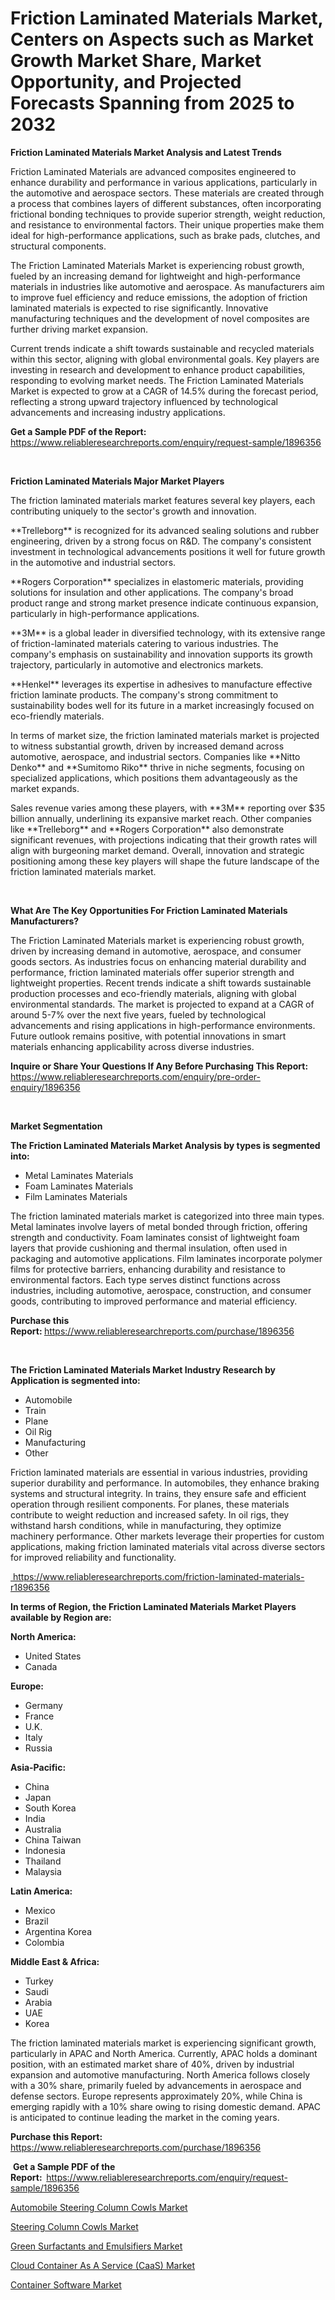 <p><h1>Friction Laminated Materials Market, Centers on Aspects such as Market Growth Market Share, Market Opportunity, and Projected Forecasts Spanning from 2025 to 2032</h1></p><p><strong>Friction Laminated Materials Market Analysis and Latest Trends</strong></p>
<p><p>Friction Laminated Materials are advanced composites engineered to enhance durability and performance in various applications, particularly in the automotive and aerospace sectors. These materials are created through a process that combines layers of different substances, often incorporating frictional bonding techniques to provide superior strength, weight reduction, and resistance to environmental factors. Their unique properties make them ideal for high-performance applications, such as brake pads, clutches, and structural components.</p><p>The Friction Laminated Materials Market is experiencing robust growth, fueled by an increasing demand for lightweight and high-performance materials in industries like automotive and aerospace. As manufacturers aim to improve fuel efficiency and reduce emissions, the adoption of friction laminated materials is expected to rise significantly. Innovative manufacturing techniques and the development of novel composites are further driving market expansion. </p><p>Current trends indicate a shift towards sustainable and recycled materials within this sector, aligning with global environmental goals. Key players are investing in research and development to enhance product capabilities, responding to evolving market needs. The Friction Laminated Materials Market is expected to grow at a CAGR of 14.5% during the forecast period, reflecting a strong upward trajectory influenced by technological advancements and increasing industry applications.</p></p>
<p><strong>Get a Sample PDF of the Report:&nbsp;</strong> <a href="https://www.reliableresearchreports.com/enquiry/request-sample/1896356?utm_campaign=83&utm_medium=2&utm_source=Github&utm_content=ia&utm_term=13012025&utm_id=friction-laminated-materials">https://www.reliableresearchreports.com/enquiry/request-sample/1896356</a></p>
<p>&nbsp;</p>
<p><strong>Friction Laminated Materials Major Market Players</strong></p>
<p><p>The friction laminated materials market features several key players, each contributing uniquely to the sector's growth and innovation. </p><p>**Trelleborg** is recognized for its advanced sealing solutions and rubber engineering, driven by a strong focus on R&D. The company's consistent investment in technological advancements positions it well for future growth in the automotive and industrial sectors.</p><p>**Rogers Corporation** specializes in elastomeric materials, providing solutions for insulation and other applications. The company's broad product range and strong market presence indicate continuous expansion, particularly in high-performance applications. </p><p>**3M** is a global leader in diversified technology, with its extensive range of friction-laminated materials catering to various industries. The company's emphasis on sustainability and innovation supports its growth trajectory, particularly in automotive and electronics markets.</p><p>**Henkel** leverages its expertise in adhesives to manufacture effective friction laminate products. The company's strong commitment to sustainability bodes well for its future in a market increasingly focused on eco-friendly materials.</p><p>In terms of market size, the friction laminated materials market is projected to witness substantial growth, driven by increased demand across automotive, aerospace, and industrial sectors. Companies like **Nitto Denko** and **Sumitomo Riko** thrive in niche segments, focusing on specialized applications, which positions them advantageously as the market expands.</p><p>Sales revenue varies among these players, with **3M** reporting over $35 billion annually, underlining its expansive market reach. Other companies like **Trelleborg** and **Rogers Corporation** also demonstrate significant revenues, with projections indicating that their growth rates will align with burgeoning market demand. Overall, innovation and strategic positioning among these key players will shape the future landscape of the friction laminated materials market.</p></p>
<p>&nbsp;</p>
<p><strong>What Are The Key Opportunities For Friction Laminated Materials Manufacturers?</strong></p>
<p><p>The Friction Laminated Materials market is experiencing robust growth, driven by increasing demand in automotive, aerospace, and consumer goods sectors. As industries focus on enhancing material durability and performance, friction laminated materials offer superior strength and lightweight properties. Recent trends indicate a shift towards sustainable production processes and eco-friendly materials, aligning with global environmental standards. The market is projected to expand at a CAGR of around 5-7% over the next five years, fueled by technological advancements and rising applications in high-performance environments. Future outlook remains positive, with potential innovations in smart materials enhancing applicability across diverse industries.</p></p>
<p><strong>Inquire or Share Your Questions If Any Before Purchasing This Report:</strong> <a href="https://www.reliableresearchreports.com/enquiry/pre-order-enquiry/1896356?utm_campaign=83&utm_medium=2&utm_source=Github&utm_content=ia&utm_term=13012025&utm_id=friction-laminated-materials">https://www.reliableresearchreports.com/enquiry/pre-order-enquiry/1896356</a></p>
<p>&nbsp;</p>
<p><strong>Market Segmentation</strong></p>
<p><strong>The Friction Laminated Materials Market Analysis by types is segmented into:</strong></p>
<p><ul><li>Metal Laminates Materials</li><li>Foam Laminates Materials</li><li>Film Laminates Materials</li></ul></p>
<p><p>The friction laminated materials market is categorized into three main types. Metal laminates involve layers of metal bonded through friction, offering strength and conductivity. Foam laminates consist of lightweight foam layers that provide cushioning and thermal insulation, often used in packaging and automotive applications. Film laminates incorporate polymer films for protective barriers, enhancing durability and resistance to environmental factors. Each type serves distinct functions across industries, including automotive, aerospace, construction, and consumer goods, contributing to improved performance and material efficiency.</p></p>
<p><strong>Purchase this Report:&nbsp;</strong><a href="https://www.reliableresearchreports.com/purchase/1896356?utm_campaign=83&utm_medium=2&utm_source=Github&utm_content=ia&utm_term=13012025&utm_id=friction-laminated-materials">https://www.reliableresearchreports.com/purchase/1896356</a></p>
<p>&nbsp;</p>
<p><strong>The Friction Laminated Materials Market Industry Research by Application is segmented into:</strong></p>
<p><ul><li>Automobile</li><li>Train</li><li>Plane</li><li>Oil Rig</li><li>Manufacturing</li><li>Other</li></ul></p>
<p><p>Friction laminated materials are essential in various industries, providing superior durability and performance. In automobiles, they enhance braking systems and structural integrity. In trains, they ensure safe and efficient operation through resilient components. For planes, these materials contribute to weight reduction and increased safety. In oil rigs, they withstand harsh conditions, while in manufacturing, they optimize machinery performance. Other markets leverage their properties for custom applications, making friction laminated materials vital across diverse sectors for improved reliability and functionality.</p></p>
<p><a href="https://www.reliableresearchreports.com/friction-laminated-materials-r1896356?utm_campaign=83&utm_medium=2&utm_source=Github&utm_content=ia&utm_term=13012025&utm_id=friction-laminated-materials">&nbsp;https://www.reliableresearchreports.com/friction-laminated-materials-r1896356</a></p>
<p><strong>In terms of Region, the Friction Laminated Materials Market Players available by Region are:</strong></p>
<p>
    <p> <strong> North America: </strong>
        <ul>
            <li>United States</li>
            <li>Canada</li>
        </ul>
        </p> 
    <p> <strong> Europe: </strong>
        <ul>
            <li>Germany</li>
            <li>France</li>
            <li>U.K.</li>
            <li>Italy</li>
            <li>Russia</li>
        </ul>
        </p> 
    <p> <strong> Asia-Pacific: </strong>
        <ul>
            <li>China</li>
            <li>Japan</li>
            <li>South Korea</li>
            <li>India</li>
            <li>Australia</li>
            <li>China Taiwan</li>
            <li>Indonesia</li>
            <li>Thailand</li>
            <li>Malaysia</li>
        </ul>
        </p> 
    <p> <strong> Latin America: </strong>
        <ul>
            <li>Mexico</li>
            <li>Brazil</li>
            <li>Argentina Korea</li>
            <li>Colombia</li>
        </ul>
        </p> 
    <p> <strong> Middle East & Africa: </strong>
        <ul>
            <li>Turkey</li>
            <li>Saudi</li>
            <li>Arabia</li>
            <li>UAE</li>
            <li>Korea</li>
        </ul>
    </p>
    </p>
<p><p>The friction laminated materials market is experiencing significant growth, particularly in APAC and North America. Currently, APAC holds a dominant position, with an estimated market share of 40%, driven by industrial expansion and automotive manufacturing. North America follows closely with a 30% share, primarily fueled by advancements in aerospace and defense sectors. Europe represents approximately 20%, while China is emerging rapidly with a 10% share owing to rising domestic demand. APAC is anticipated to continue leading the market in the coming years.</p></p>
<p><strong>Purchase this Report: </strong><a href="https://www.reliableresearchreports.com/purchase/1896356?utm_campaign=83&utm_medium=2&utm_source=Github&utm_content=ia&utm_term=13012025&utm_id=friction-laminated-materials">https://www.reliableresearchreports.com/purchase/1896356</a></p>
<p>&nbsp;<strong>Get a Sample PDF of the Report:&nbsp;&nbsp;</strong><a href="https://www.reliableresearchreports.com/enquiry/request-sample/1896356?utm_campaign=83&utm_medium=2&utm_source=Github&utm_content=ia&utm_term=13012025&utm_id=friction-laminated-materials">https://www.reliableresearchreports.com/enquiry/request-sample/1896356</a></p>
<p><strong></strong></p>
<p><p><a href="https://github.com/jeastefanowicz7816/Market-Research-Report-List-1/blob/main/automobile-steering-column-cowls-market.md?utm_campaign=83&utm_medium=2&utm_source=Github&utm_content=ia&utm_term=13012025&utm_id=friction-laminated-materials">Automobile Steering Column Cowls Market</a></p><p><a href="https://github.com/tambraunrue691969/Market-Research-Report-List-1/blob/main/steering-column-cowls-market.md?utm_campaign=83&utm_medium=2&utm_source=Github&utm_content=ia&utm_term=13012025&utm_id=friction-laminated-materials">Steering Column Cowls Market</a></p><p><a href="https://github.com/tasiahtahathorn/Market-Research-Report-List-1/blob/main/green-surfactants-and-emulsifiers-market.md?utm_campaign=83&utm_medium=2&utm_source=Github&utm_content=ia&utm_term=13012025&utm_id=friction-laminated-materials">Green Surfactants and Emulsifiers Market</a></p><p><a href="https://github.com/mharielmesa/Market-Research-Report-List-5/blob/main/cloud-container-as-a-service-caas-market.md?utm_campaign=83&utm_medium=2&utm_source=Github&utm_content=ia&utm_term=13012025&utm_id=friction-laminated-materials">Cloud Container As A Service (CaaS) Market</a></p><p><a href="https://github.com/tona7vba/Market-Research-Report-List-1/blob/main/container-software-market.md?utm_campaign=83&utm_medium=2&utm_source=Github&utm_content=ia&utm_term=13012025&utm_id=friction-laminated-materials">Container Software Market</a></p></p>